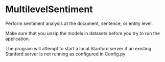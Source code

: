 # MultilevelSentiment
Perform sentiment analysis at the document, sentence, or entity level.

Make sure that you unzip the models in datasets before you try to run the application.

The program will attempt to start a local Stanford server if an existing Stanford server is not running as configured in Config.py
